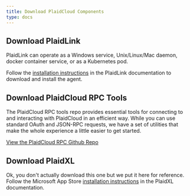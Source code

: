 ```yaml
---
title: Download PlaidCloud Components
type: docs
---
```


## Download PlaidLink

PlaidLink can operate as a Windows service, Unix/Linux/Mac daemon, docker container service, or as a Kubernetes pod.

Follow the [installation instructions](/plaidlink/install/) in the PlaidLink documentation to download and install the agent.


## Download PlaidCloud RPC Tools

The PlaidCloud RPC tools repo provides essential tools for connecting to and interacting with PlaidCloud in an efficient way.  While you can use standard OAuth and JSON-RPC requests, 
we have a set of utilities that make the whole experience a little easier to get started.

[View the PlaidCloud RPC Github Repo](https://github.com/PlaidCloud/plaid-rpc)

## Download PlaidXL

Ok, you don't actually download this one but we put it here for reference.  Follow the Microsoft App Store [installation instructions](/plaidxl/install) in the PlaidXL documentation.